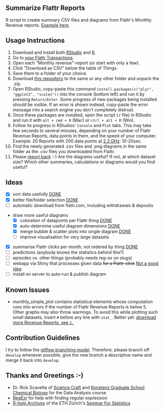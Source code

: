 Summarize Flattr Reports
---
R script to create summary CSV files and diagrams from Flattr's Monthly Revenue reports. [Example here](http://www.konscience.de/uber-uns/#flattr-auswertung).

Usage Instructions
---
1. Download and install both [RStudio](http://www.rstudio.com/products/rstudio/download/) and [R](http://cran.rstudio.com/).
1. Go to [your Flattr Transactions](https://flattr.com/dashboard/transactions).
  1. Open each "Monthly revenue"-report (or start with only a few).
  1. Click "Download as CSV" below the table of Things.
  1. Save them to a folder of your choice.
1. Download [this repository](https://github.com/KonScience/Summarize-Flattr-Reports/archive/master.zip) to the same or any other folder and unpack the .zip.
  1. Open RStudio, copy-paste this command `install.packages(c("plyr", "ggplot2", "scales"))` into the console (bottom left) and run it by pressing `Return/Enter`. Some progress of new packages being installed should be visible. If an error is shown instead, copy-paste the error message into a search engine you don't completely distrust.
  1. Once these packages are installed, open the script (.r file) in RStudio and run it with `alt + cmd + R` (Mac) or `ctrl + alt + R` (Win).
  1. Follow its progress in RStudios' `Console` and `Plot` tabs. This may take few seconds to several minutes, depending on your number of Flattr Revenue Reports, data points in them, and the speed of your computer. Example: 20 Reports with 200 data points at [2.3 GHz](http://www.everymac.com/systems/apple/macbook_pro/specs/macbook-pro-core-i5-2.3-13-early-2011-unibody-thunderbolt-specs.html): 10-20sec.
  1. Find the newly generated .csv files and .png diagrams in the same folder as the .csv files you downloaded from Flattr.
1. Please [report back](https://github.com/KonScience/Summarize-Flattr-Reports/issues/new) :-) Are the diagrams useful? If not, at which dataset size? Which other summaries, calculations or diagrams would you find useful?

Ideas
---
- [x] sort data usefully [DONE](https://github.com/KonScience/Summarize-Flattr-Reports/pull/1)
- [x] better file/folder selection [DONE](https://github.com/KonScience/Summarize-Flattr-Reports/commit/c4b8f15d4d0bdb8001b3a7255bb71077e76b8638)
- [ ] automatic download from flattr.com, including withdrawals & deposits
- draw more useful diagrams
  - [x] coloration of datapoints per Flattr thing [DONE](https://github.com/KonScience/Summarize-Flattr-Reports/commit/1e5ddef18fa89015688f3b9d3dc30db35c2b8652?diff=unified#diff-aecf3d2d8db8e5ca05c6f01653041e00L68)
  - [x] auto-determine useful diagram dimensions [DONE](https://github.com/KonScience/Summarize-Flattr-Reports/commit/3ad233725442802cebed5d4b0d8aea757a002fed)
  - [x] merge bubble & scatter plots into single diagram  [DONE](https://github.com/KonScience/Summarize-Flattr-Reports/commit/4f5f6011f8ace2f92d7e3bd47a65ad4922c586b0)
  - [ ] improve visualisation for very large datasets
- [x] summarise Flattr clicks per month, not ordered by thing [DONE](https://github.com/KonScience/Summarize-Flattr-Reports/commit/000f9f18bba90586aa47155dbdcea4448680fff9)
- [ ] predictions (anybody knows the statistics behind this?)
- [ ] episodes vs. other things (probably needs reg-ex on slugs)
- [ ] webapp via Shiny that processes given data ~~for a Flattr-click~~ [Not a good idea](https://stackoverflow.com/questions/8971918/using-flattr-as-paywall)
- [ ] install on server to auto-run & publish diagram

Known Issues
---
- monthly_simple_plot contains statistical elements whose computation runs into errors if the number of Flattr Revenue Reports is below 5. Other graphs may also throw warnings. To avoid this while plotting such small datasets, insert `#` before any line with `stat_`. Better yet: [download more Revenue Reports, see `2.`](https://github.com/KonScience/Summarize-Flattr-Reports#usage-instructions)

Contribution Guidelines
---
I try to follow the [gitflow branching model](http://nvie.com/posts/a-successful-git-branching-model/). Therefore, please branch off `develop` whenever possible, give the new branch a descriptive name and merge it back into `develop`. 

Thanks and Greetings :-)
---
- Dr. Rick Scavetta of [Science Craft](http://www.science-craft.com/) and  [Konstanz Graduate School Chemical Biology](http://www.chembiol.uni-konstanz.de/) for the Data Analysis course
- [RegExr](http://www.regexr.com/) for help with finding regular expression
- [R-help Archives](https://stat.ethz.ch/pipermail/r-help/) of the ETH Zürich's [Seminar For Statistics](https://stat.ethz.ch/)
